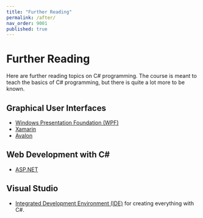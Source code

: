 ```yaml
---
title: "Further Reading"
permalink: /after/
nav_order: 9001
published: true
---
```


# Further Reading

Here are further reading topics on C# programming. The course is meant to teach the basics of C# programming, but there is quite a lot more to be known.

## Graphical User Interfaces
  * [Windows Presentation Foundation (WPF)](https://docs.microsoft.com/en-us/dotnet/desktop/wpf/?view=netdesktop-5.0)
  * [Xamarin](https://dotnet.microsoft.com/apps/xamarin)
  * [Avalon](https://avaloniaui.net/)

## Web Development with C#
  * [ASP.NET](https://dotnet.microsoft.com/apps/aspnet)

## Visual Studio
  * [Integrated Development Environment (IDE)](https://visualstudio.microsoft.com/) for creating everything with C#.
